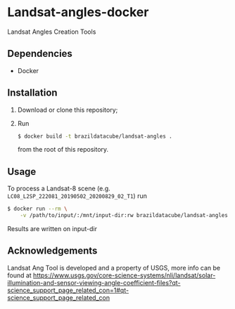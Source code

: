 <!--
    This file is part of Brazil Data Cube Landsat Angles Docker.
    Copyright (C) 2022 INPE.

    This program is free software: you can redistribute it and/or modify
    it under the terms of the GNU General Public License as published by
    the Free Software Foundation, either version 3 of the License, or
    (at your option) any later version.

    This program is distributed in the hope that it will be useful,
    but WITHOUT ANY WARRANTY; without even the implied warranty of
    MERCHANTABILITY or FITNESS FOR A PARTICULAR PURPOSE. See the
    GNU General Public License for more details.

    You should have received a copy of the GNU General Public License
    along with this program. If not, see <https://www.gnu.org/licenses/gpl-3.0.html>.
-->


# Landsat-angles-docker

Landsat Angles Creation Tools

## Dependencies

- Docker

## Installation

1. Download or clone this repository;

2. Run

   ```bash
   $ docker build -t brazildatacube/landsat-angles .
   ```

   from the root of this repository.

## Usage

To process a Landsat-8 scene (e.g. `LC08_L2SP_222081_20190502_20200829_02_T1`) run

```bash
$ docker run --rm \
    -v /path/to/input/:/mnt/input-dir:rw brazildatacube/landsat-angles LC08_L2SP_222081_20190502_20200829_02_T1
```

Results are written on input-dir

## Acknowledgements

Landsat Ang Tool is developed and a property of USGS, more info can be found at https://www.usgs.gov/core-science-systems/nli/landsat/solar-illumination-and-sensor-viewing-angle-coefficient-files?qt-science_support_page_related_con=1#qt-science_support_page_related_con
